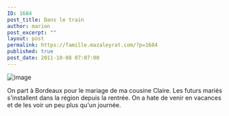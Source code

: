 ```yaml
---
ID: 1684
post_title: Dans le train
author: marion
post_excerpt: ""
layout: post
permalink: https://famille.mazaleyrat.com/?p=1684
published: true
post_date: 2011-10-08 07:07:00
---
```

<img style="display:block;margin-right:auto;margin-left:auto;" alt="image" src="http://famille.mazaleyrat.com/wp-content/uploads/2011/10/wpid-IMAG0704.jpg" />

<p>On part à Bordeaux pour le mariage de ma cousine Claire. Les futurs mariés s'installent dans la région depuis la rentrée. On a hate de venir en vacances et de les voir un peu plus qu'un journée.</p>